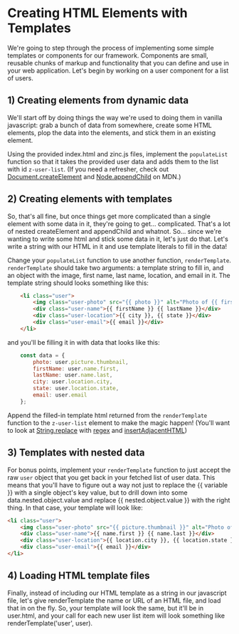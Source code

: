 # Creating HTML Elements with Templates

We're going to step through the process of implementing some simple templates or components for our framework. Components are small, reusable chunks of markup and functionality that you can define and use in your web application. Let's begin by working on a user component for a list of users.

## 1) Creating elements from dynamic data

We'll start off by doing things the way we're used to doing them in vanilla javascript: grab a bunch of data from somewhere, create some HTML elements, plop the data into the elements, and stick them in an existing element.

Using the provided index.html and zinc.js files, implement the `populateList` function so that it takes the provided user data and adds them to the list with id `z-user-list`. (If you need a refresher, check out [Document.createElement](https://developer.mozilla.org/en-US/docs/Web/API/Document/createElement) and [Node.appendChild](https://developer.mozilla.org/en-US/docs/Web/API/Node/appendChild) on MDN.)

## 2) Creating elements with templates

So, that's all fine, but once things get more complicated than a single element with some data in it, they're going to get... complicated. That's a lot of nested createElement and appendChild and whatnot. So... since we're wanting to write some html and stick some data in it, let's just do that. Let's write a string with our HTML in it and use template literals to fill in the data!

Change your `populateList` function to use another function, `renderTemplate`. `renderTemplate` should take two arguments: a template string to fill in, and an object with the image, first name, last name, location, and email in it. The template string should looks something like this:

```html
    <li class="user">
        <img class="user-photo" src="{{ photo }}" alt="Photo of {{ firstName }} {{ lastName }}">
        <div class="user-name">{{ firstName }} {{ lastName }}</div>
        <div class="user-location">{{ city }}, {{ state }}</div>
        <div class="user-email">{{ email }}</div>
    </li>
```

and you'll be filling it in with data that looks like this: 

```js
    const data = {
        photo: user.picture.thumbnail,
        firstName: user.name.first,
        lastName: user.name.last,
        city: user.location.city,
        state: user.location.state,
        email: user.email
    };
```

Append the filled-in template html returned from the `renderTemplate` function to the `z-user-list` element to make the magic happen! (You'll want to look at [String.replace](https://developer.mozilla.org/en-US/docs/Web/JavaScript/Reference/Global_Objects/String/replace) with [regex](https://developer.mozilla.org/en-US/docs/Web/JavaScript/Reference/Global_Objects/String/replace) and [insertAdjacentHTML](https://developer.mozilla.org/en-US/docs/Web/API/Element/insertAdjacentHTML))

## 3) Templates with nested data

For bonus points, implement your `renderTemplate` function to just accept the raw `user` object that you get back in your fetched list of user data. This means that you'll have to figure out a way not just to replace the {{ variable }} with a single object's key value, but to drill down into some data.nested.object.value and replace {{ nested.object.value }} with the right thing. In that case, your template will look like:

```html
<li class="user">
    <img class="user-photo" src="{{ picture.thumbnail }}" alt="Photo of {{ name.first }} {{ name.last }}">
    <div class="user-name">{{ name.first }} {{ name.last }}</div>
    <div class="user-location">{{ location.city }}, {{ location.state }}</div>
    <div class="user-email">{{ email }}</div>
</li>
```
## 4) Loading HTML template files

Finally, instead of including our HTML template as a string in our javascript file, let's give renderTemplate the name or URL of an HTML file, and load that in on the fly. So, your template will look the same, but it'll be in user.html, and your call for each new user list item will look something like renderTemplate('user', user).
